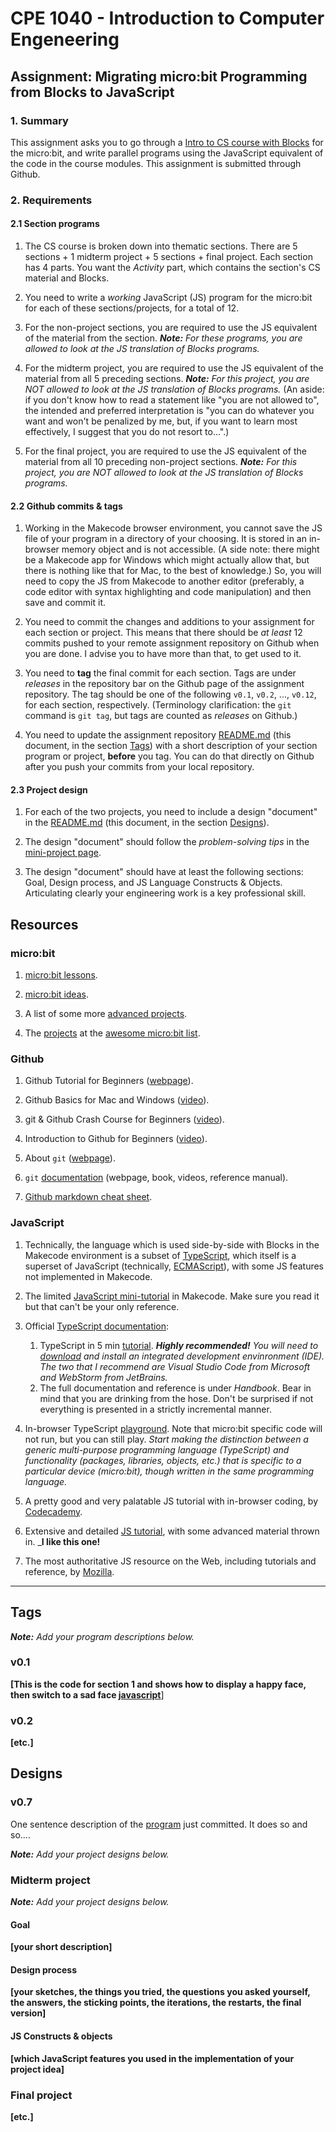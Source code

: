 # CPE 1040 - Introduction to Computer Engeneering

## Assignment: Migrating micro:bit Programming from Blocks to JavaScript

### 1. Summary

This assignment asks you to go through a [Intro to CS course with Blocks](https://makecode.microbit.org/courses/csintro) for the micro:bit, and write parallel programs using the JavaScript equivalent of the code in the course modules. This assignment is submitted through Github.

### 2. Requirements

#### 2.1 Section programs

1. The CS course is broken down into thematic sections. There are 5 sections + 1 midterm project + 5 sections + final project. Each section has 4 parts. You want the _Activity_ part, which contains the section's CS material and Blocks.

2. You need to write a _working_ JavaScript (JS) program for the micro:bit for each of these sections/projects, for a total of 12.  

3. For the non-project sections, you are required to use the JS equivalent of the material from the section. _**Note:** For these programs, you are allowed to look at the JS translation of Blocks programs._

4. For the midterm project, you are required to use the JS equivalent of the material from all 5 preceding sections.  _**Note:** For this project, you are NOT allowed to look at the JS translation of Blocks programs._ (An aside: if you don't know how to read a statement like "you are not allowed to", the intended and preferred interpretation is "you can do whatever you want and won't be penalized by me, but, if you want to learn most effectively, I suggest that you do not resort to...".)

5. For the final project, you are required to use the JS equivalent of the material from all 10 preceding non-project sections. _**Note:** For this project, you are NOT allowed to look at the JS translation of Blocks programs._

#### 2.2 Github commits & tags

1. Working in the Makecode browser environment, you cannot save the JS file of your program in a directory of your choosing. It is stored in an in-browser memory object and is not accessible. (A side note: there might be a Makecode app for Windows which might actually allow that, but there is nothing like that for Mac, to the best of knowledge.) So, you will need to copy the JS from Makecode to another editor (preferably, a code editor with syntax highlighting and code manipulation) and then save and commit it.

2. You need to commit the changes and additions to your assignment for each section or project. This means that there should be _at least_ 12 commits pushed to your remote assignment repository on Github when you are done. I advise you to have more than that, to get used to it.

2. You need to **tag** the final commit for each section. Tags are under _releases_ in the repository bar on the Github page of the assignment repository. The tag should be one of the following `v0.1`, `v0.2`, ..., `v0.12`, for each section, respectively. (Terminology clarification: the `git` command is `git tag`, but tags are counted as _releases_ on Github.)

3. You need to update the assignment repository [README.md](README.md) (this document, in the section [Tags](#tags)) with a short description of your section program or project, **before** you tag. You can do that directly on Github after you push your commits from your local repository.

#### 2.3 Project design

1. For each of the two projects, you need to include a design "document" in the [README.md](README.md) (this document, in the section [Designs](#designs)).

2. The design "document" should follow the _problem-solving tips_ in the [mini-project page](https://makecode.microbit.org/courses/csintro/miniproject).

3. The design "document" should have at least the following sections: Goal, Design process, and JS Language Constructs & Objects. Articulating clearly your engineering work is a key professional skill.

## Resources

### micro:bit 

1. [micro:bit lessons](https://makecode.microbit.org/lessons).

2. [micro:bit ideas](https://microbit.org/ideas/).

3. A list of some more [advanced projects](https://www.itpro.co.uk/desktop-hardware/26289/13-top-bbc-micro-bit-projects).

4. The [projects](https://www.itpro.co.uk/desktop-hardware/26289/13-top-bbc-micro-bit-projects) at the [awesome micro:bit list](https://github.com/carlosperate/awesome-microbit).

### Github

1. Github Tutorial for Beginners ([webpage](https://product.hubspot.com/blog/git-and-github-tutorial-for-beginners)).

2. Github Basics for Mac and Windows ([video](https://www.youtube.com/watch?v=0fKg7e37bQE)).

3. git & Github Crash Course for Beginners ([video](https://www.youtube.com/watch?v=SWYqp7iY_Tc)).

4. Introduction to Github for Beginners ([video](https://www.youtube.com/watch?v=fQLK8Ib_SKk)).

5. About `git` ([webpage](https://git-scm.com/about)).

6. `git` [documentation](https://git-scm.com/doc) (webpage, book, videos, reference manual).

7. [Github markdown cheat sheet](https://github.com/adam-p/markdown-here/wiki/Markdown-Cheatsheet).

### JavaScript

1. Technically, the language which is used side-by-side with Blocks in the Makecode environment is a subset of [TypeScript](https://makecode.com/language), which itself is a superset of JavaScript (technically, [ECMAScript](https://www.ecma-international.org/ecma-262/10.0/index.html#Title)), with some JS features not implemented in Makecode.

2. The limited [JavaScript mini-tutorial](https://makecode.microbit.org/javascript) in Makecode. Make sure you read it but that can't be your only reference.

3. Official [TypeScript documentation]():
   1. TypeScript in 5 min [tutorial](https://www.typescriptlang.org/docs/handbook/typescript-in-5-minutes.html). _**Highly recommended!** You will need to [download](https://www.typescriptlang.org/index.html#download-links) and install an integrated development envinronment (IDE). The two that I recommend are Visual Studio Code from Microsoft and WebStorm from JetBrains._
   2. The full documentation and reference is under _Handbook_. Bear in mind that you are drinking from the hose. Don't be surprised if not everything is presented in a strictly incremental manner.
   
4. In-browser TypeScript [playground](https://www.typescriptlang.org/play/index.html). Note that micro:bit specific code will not run, but you can still play. _Start making the distinction between a generic multi-purpose programming language (TypeScript) and functionality (packages, libraries, objects, etc.) that is specific to a particular device (micro:bit), though written in the same programming language._

5. A pretty good and very palatable JS tutorial with in-browser coding, by [Codecademy](https://www.codecademy.com/learn/introduction-to-javascript).

6. Extensive and detailed [JS tutorial](https://javascript.info/), with some advanced material thrown in. _**I like this one!**

7. The most authoritative JS resource on the Web, including tutorials and reference, by [Mozilla](https://developer.mozilla.org/en-US/docs/Web/JavaScript).

---

## Tags

_**Note:** Add your program descriptions below._

### v0.1

**[This is the code for section 1 and shows how to display a happy face, then switch to a sad face [javascript](migration.js)**]

### v0.2

**[etc.]**

## Designs

### v0.7

One sentence description of the [program](new_program.js) just committed. It does so and so....



_**Note:** Add your project designs below._

### Midterm project

_**Note:** Add your project designs below._

#### Goal

**[your short description]**

#### Design process

**[your sketches, the things you tried, the questions you asked yourself, the answers, the sticking points, the iterations, the restarts, the final version]**

#### JS Constructs & objects

**[which JavaScript features you used in the implementation of your project idea]**

### Final project

**[etc.]**
